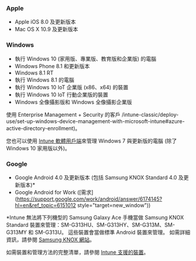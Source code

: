 

### <a name="apple"></a>Apple
  - Apple iOS 8.0 及更新版本
  - Mac OS X 10.9 及更新版本

### <a name="windows"></a>Windows
  - 執行 Windows 10 (家用版、專業版、教育版和企業版) 的電腦
  - Windows Phone 8.1 和更新版本
  - Windows 8.1 RT
  - 執行 Windows 8.1 的電腦
  - 執行 Windows 10 IoT 企業版 (x86、x64) 的裝置
  - 執行 Windows 10 IoT 行動企業版的裝置
  - Windows 全像攝影版和 Windows 全像攝影企業版

  使用 Enterprise Management + Security 的客戶 /intune-classic/deploy-use/set-up-windows-device-management-with-microsoft-intune#azure-active-directory-enrollment)。

  您也可以使用 [Intune 軟體用戶端](/intune-classic/deploy-use/manage-windows-pcs-with-microsoft-intune)來管理 Windows 7 與更新版的電腦 (除了 Windows 10 家用版以外)。

### <a name="google"></a>Google
- Google Android 4.0 及更新版本 (包括 Samsung KNOX Standard 4.0 及更新版本)*
- Google Android for Work ([需求](https://support.google.com/work/android/answer/6174145?hl=en&ref_topic=6151012 style="target=new_window"))

*Intune 無法將下列機型的 Samsung Galaxy Ace 手機當做 Samsung KNOX Standard 裝置來管理：SM-G313HU、SM-G313HY、SM-G313M、SM-G313MY 和 SM-G313U。 這些裝置會當做標準 Android 裝置來管理。 如需詳細資訊，請參閱 [Samsung KNOX 網站](https://www.samsungknox.com/en)。

如需裝置和管理方法的完整清單，請參閱 [Intune 支援的裝置](/intune-classic/get-started/what-to-know-before-you-start-microsoft-intune#intune-supported-devices)。

